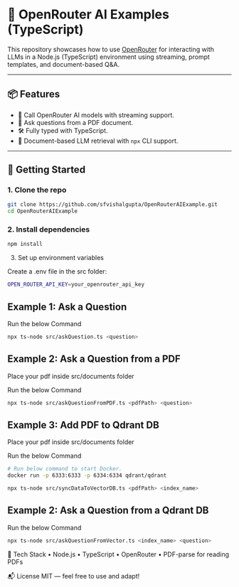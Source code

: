 # 🧠 OpenRouter AI Examples (TypeScript)

This repository showcases how to use [OpenRouter](https://openrouter.ai) for interacting with LLMs in a Node.js (TypeScript) environment using streaming, prompt templates, and document-based Q&A.

---

## 📦 Features

- 🤖 Call OpenRouter AI models with streaming support.
- 📄 Ask questions from a PDF document.
- 🛠️ Fully typed with TypeScript.
- 📂 Document-based LLM retrieval with `npx` CLI support.

---

## 🚀 Getting Started

### 1. Clone the repo

```bash
git clone https://github.com/sfvishalgupta/OpenRouterAIExample.git
cd OpenRouterAIExample
```

### 2. Install dependencies

```bash
npm install
```

3. Set up environment variables

Create a .env file in the src folder:

```bash
OPEN_ROUTER_API_KEY=your_openrouter_api_key
```

## Example 1: Ask a Question

Run the below Command

```bash
npx ts-node src/askQuestion.ts <question>
```

## Example 2: Ask a Question from a PDF

Place your pdf inside src/documents folder

Run the below Command

```bash
npx ts-node src/askQuestionFromPDF.ts <pdfPath> <question>
```

## Example 3: Add PDF to Qdrant DB

Place your pdf inside src/documents folder

Run the below Command

```bash
# Run below command to start Docker.
docker run -p 6333:6333 -p 6334:6334 qdrant/qdrant

npx ts-node src/syncDataToVectorDB.ts <pdfPath> <index_name>
```

## Example 2: Ask a Question from a Qdrant DB

Run the below Command

```bash
npx ts-node src/askQuestionFromVector.ts <index_name> <question>
```

🧠 Tech Stack
• Node.js
• TypeScript
• OpenRouter
• PDF-parse for reading PDFs

📬 License
MIT — feel free to use and adapt!
